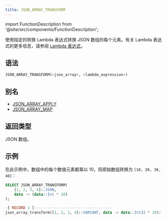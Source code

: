 ```yaml
---
title: JSON_ARRAY_TRANSFORM
---
```

import FunctionDescription from '@site/src/components/FunctionDescription';

<FunctionDescription description="引入或更新: v1.2.644"/>

使用指定的转换 Lambda 表达式转换 JSON 数组的每个元素。有关 Lambda 表达式的更多信息，请参阅 [Lambda 表达式](docs/en/sql-reference/00-sql-reference/42-lambda-expressions.md)。

## 语法

```sql
JSON_ARRAY_TRANSFORM(<json_array>, <lambda_expression>)
```

## 别名

- [JSON_ARRAY_APPLY](json-array-apply.md)
- [JSON_ARRAY_MAP](json-array-map.md)

## 返回类型

JSON 数组。

## 示例

在此示例中，数组中的每个数值元素都乘以 10，将原始数组转换为 `[10, 20, 30, 40]`：

```sql
SELECT JSON_ARRAY_TRANSFORM(
    [1, 2, 3, 4]::JSON,
    data -> (data::Int * 10)
);

-[ RECORD 1 ]-----------------------------------
json_array_transform([1, 2, 3, 4]::VARIANT, data -> data::Int32 * 10): [10,20,30,40]
```